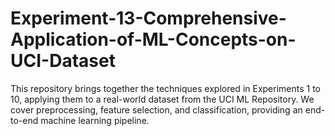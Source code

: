 # Experiment-13-Comprehensive-Application-of-ML-Concepts-on-UCI-Dataset
This repository brings together the techniques explored in Experiments 1 to 10, applying them to a real-world dataset from the UCI ML Repository. We cover preprocessing, feature selection, and classification, providing an end-to-end machine learning pipeline.
